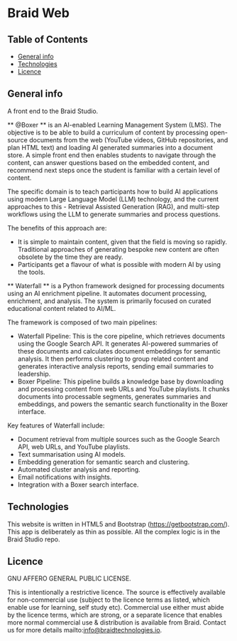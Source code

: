 # Braid Web 

## Table of Contents
* [General info](#general-info)
* [Technologies](#technologies)
* [Licence](#licence)

## General info
A front end to the Braid Studio.

** @Boxer ** is an AI-enabled Learning Management System (LMS). The objective is to be able to build a curriculum of content by processing open-source documents from the web (YouTube videos, GitHub repositories, and plan HTML text) and loading AI generated summaries into a document store. A simple front end then enables students to navigate through the content, can answer questions based on the embedded content, and recommend next steps once the student is familiar with a certain level of content. 

The specific domain is to teach participants how to build AI applications using modern Large Language Model (LLM) technology, and the current approaches to this - Retrieval Assisted Generation (RAG), and multi-step workflows using the LLM to generate summaries and process questions.

The benefits of this approach are:
- It is simple to maintain content, given that the field is moving so rapidly. Traditional approaches of generating bespoke new content are often obsolete by the time they are ready. 
- Participants get a flavour of what is possible with modern AI by using the tools. 

** Waterfall ** is a Python framework designed for processing documents using an AI enrichment pipeline. It automates document processing, enrichment, and analysis. The system is primarily focused on curated educational content related to AI/ML.

The framework is composed of two main pipelines:

- Waterfall Pipeline: This is the core pipeline, which retrieves documents using the Google Search API. It generates AI-powered summaries of these documents and calculates document embeddings for semantic analysis. It then performs clustering to group related content and generates interactive analysis reports, sending email summaries to leadership.
- Boxer Pipeline: This pipeline builds a knowledge base by downloading and processing content from web URLs and YouTube playlists. It chunks documents into processable segments, generates summaries and embeddings, and powers the semantic search functionality in the Boxer interface.

Key features of Waterfall include:

- Document retrieval from multiple sources such as the Google Search API, web URLs, and YouTube playlists.
- Text summarisation using AI models.
- Embedding generation for semantic search and clustering.
- Automated cluster analysis and reporting.
- Email notifications with insights.
- Integration with a Boxer search interface.

## Technologies 
This website is written in HTML5 and Bootstrap (https://getbootstrap.com/). This app is deliberately as thin as possible. All the complex logic is in the Braid Studio repo.

   ## Licence
GNU AFFERO GENERAL PUBLIC LICENSE.

This is intentionally a restrictive licence. The source is effectively available for non-commercial use (subject to the licence terms as listed, which enable use for learning, self study etc). Commercial use either must abide by the licence terms, which are strong, or a separate licence that enables more normal commercial use & distribution is available from Braid. Contact us for more details mailto:info@braidtechnologies.io. 




